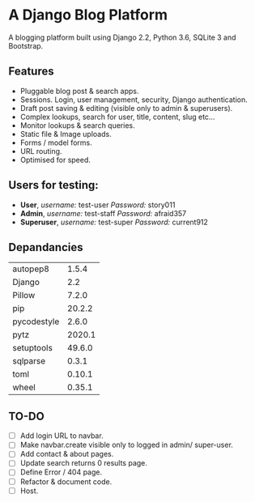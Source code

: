 # A Django Blog Platform
A blogging platform built using Django 2.2, Python 3.6, SQLite 3 and Bootstrap. 

## Features
- Pluggable blog post & search apps.
- Sessions. Login, user management, security, Django authentication.
- Draft post saving & editing (visible only to admin & superusers).
- Complex lookups, search for user, title, content, slug etc…
- Monitor lookups & search queries.
- Static file & Image uploads.
- Forms / model forms.
- URL routing.
- Optimised for speed.

## Users for testing:
- **User**, *username:* test-user *Password:* story011
- **Admin**, *username:* test-staff *Password:* afraid357
- **Superuser**, *username:* test-super *Password:* current912

## Depandancies
|||
|----|----|
autopep8 |   1.5.4
Django   |   2.2
Pillow   |   7.2.0
pip      |   20.2.2
pycodestyle  | 2.6.0
pytz     |    2020.1
setuptools  |  49.6.0
sqlparse    |  0.3.1
toml        |  0.10.1
wheel       |  0.35.1

## TO-DO
- [ ] Add login URL to navbar.
- [ ] Make navbar.create visible only to logged in admin/ super-user.
- [ ] Add contact & about pages.
- [ ] Update search returns 0 results page.
- [ ] Define Error / 404 page.
- [ ] Refactor & document code.
- [ ] Host.
